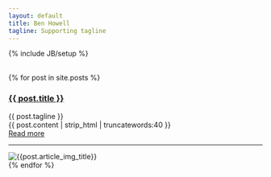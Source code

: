 ```yaml
---
layout: default
title: Ben Howell
tagline: Supporting tagline
---
```

{% include JB/setup %}
<br/>
<br/>

<div class="blog-index">
  {% for post in site.posts %}
  <div class="intro">
  <div class="intro-txt-index">
  <h3><a href="{{ post.url }}">{{ post.title }}</a></h3>
  <span class="faded">{{ post.tagline }}</span><br>
  {{ post.content | strip_html | truncatewords:40 }}<br>
  <a href="{{ post.url }}">Read more</a><br/><hr>
  
  </div>
  
  <div class="intro-img-border">
  <div class="intro-img-bevel">
  <div class="intro-img-index-box">
  <img class="intro-img-index" src="{{ASSET_PATH}}/{{post.article_img}}" title="{{post.article_img_title}}"/>
  </div>
  </div>
  </div>
  
  </div>
  {% endfor %}
</div>